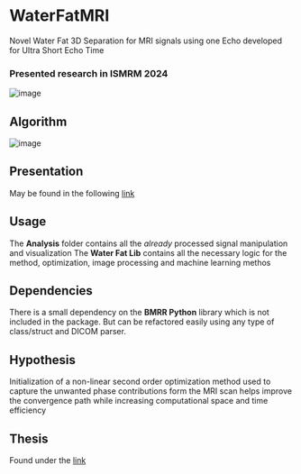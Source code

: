 # WaterFatMRI 

Novel Water Fat 3D Separation for MRI signals using one Echo developed for Ultra Short Echo Time

### Presented research in ISMRM 2024
![image](https://github.com/user-attachments/assets/53e6c191-4402-4861-8f1c-aa0f16ce0cb7)

## Algorithm 
![image](https://github.com/user-attachments/assets/2a81bd3e-11b0-497e-8e20-d3c2e1a84f53)

## Presentation

May be found in the following [link](defense_thesis.pptx)

## Usage

The **Analysis** folder contains all the *already* processed signal manipulation and visualization 
The **Water Fat Lib** contains all the necessary logic for the method, optimization, image processing and machine learning methos

## Dependencies

There is a small dependency on the **BMRR Python** library which is not included in the package. But can be refactored easily using any type of class/struct and DICOM parser.

## Hypothesis

Initialization of a non-linear second order optimization method used to capture the unwanted phase contributions form the MRI scan helps improve the convergence path while increasing computational space and time efficiency

## Thesis

Found under the [link](Thesis.pdf)




